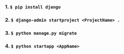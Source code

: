 ### 1. `$ pip install django`
### 2. `$ django-admin startproject <ProjectName> .`
### 3. `$ python manage.py migrate`
### 4. `$ python startapp <AppName>`